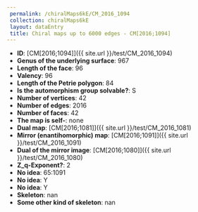 ```yaml
--- 
 permalink: /chiralMaps6kE/CM_2016_1094 
 collection: chiralMaps6kE
 layout: dataEntry
 title: Chiral maps up to 6000 edges - CM[2016;1094]
---
```


- **ID**: [CM[2016;1094]]({{ site.url }}/test/CM_2016_1094)
- **Genus of the underlying surface**: 967
- **Length of the face**: 96
- **Valency**: 96
- **Length of the Petrie polygon**: 84
- **Is the automorphism group solvable?**: S
- **Number of vertices**: 42
- **Number of edges**: 2016
- **Number of faces**: 42
- **The map is self-**: none
- **Dual map**: [CM[2016;1081]]({{ site.url }}/test/CM_2016_1081)
- **Mirror (enantihomorphic) map**: [CM[2016;1091]]({{ site.url }}/test/CM_2016_1091)
- **Dual of the mirror image**: [CM[2016;1080]]({{ site.url }}/test/CM_2016_1080)
- **Z_q-Exponent?**: 2
- **No idea**:  65:1091
- **No idea**: Y
- **No idea**: Y
- **Skeleton**: nan
- **Some other kind of skeleton**: nan
